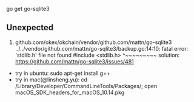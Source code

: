go get go-sqlite3

## Unexpected

1. github.com/okex/okchain/vendor/github.com/mattn/go-sqlite3
../../vendor/github.com/mattn/go-sqlite3/backup.go:14:10: fatal error: 'stdlib.h' file not found
#include <stdlib.h>
         ^~~~~~~~~~
solution: https://github.com/mattn/go-sqlite3/issues/481

* try in ubuntu: sudo apt-get install g++
* try in mac(@linsheng.yu):  cd /Library/Developer/CommandLineTools/Packages/; open macOS_SDK_headers_for_macOS_10.14.pkg